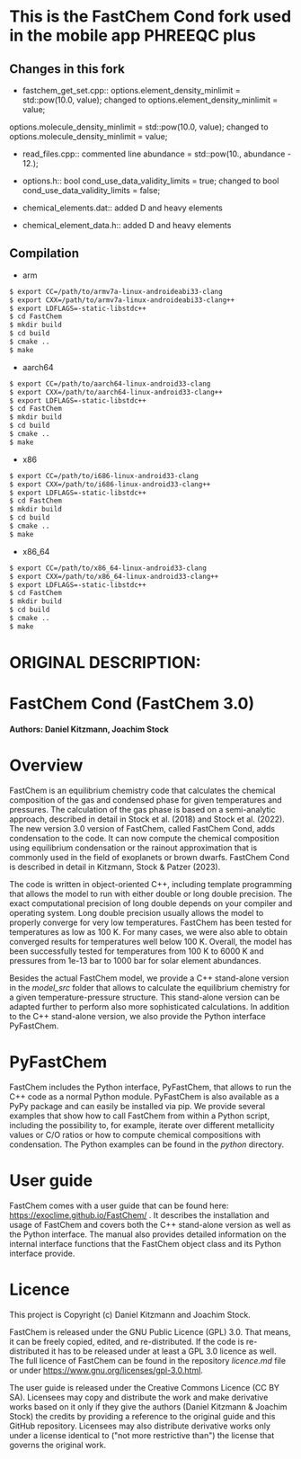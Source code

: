 # This is the FastChem Cond fork used in the mobile app PHREEQC plus

## Changes in this fork

* fastchem_get_set.cpp::
options.element_density_minlimit = std::pow(10.0, value); changed to options.element_density_minlimit = value;

options.molecule_density_minlimit = std::pow(10.0, value); changed to options.molecule_density_minlimit = value;

* read_files.cpp::
commented line abundance = std::pow(10., abundance - 12.);

* options.h::
bool cond_use_data_validity_limits = true; changed to bool cond_use_data_validity_limits = false;

* chemical_elements.dat::
added D and heavy elements

* chemical_element_data.h::
added D and heavy elements

## Compilation

* arm

```bash
$ export CC=/path/to/armv7a-linux-androideabi33-clang
$ export CXX=/path/to/armv7a-linux-androideabi33-clang++
$ export LDFLAGS=-static-libstdc++
$ cd FastChem
$ mkdir build
$ cd build
$ cmake ..
$ make
```

* aarch64
```bash
$ export CC=/path/to/aarch64-linux-android33-clang
$ export CXX=/path/to/aarch64-linux-android33-clang++
$ export LDFLAGS=-static-libstdc++
$ cd FastChem
$ mkdir build
$ cd build
$ cmake ..
$ make
```

* x86
```bash
$ export CC=/path/to/i686-linux-android33-clang
$ export CXX=/path/to/i686-linux-android33-clang++
$ export LDFLAGS=-static-libstdc++
$ cd FastChem
$ mkdir build
$ cd build
$ cmake ..
$ make
```

* x86_64
```bash
$ export CC=/path/to/x86_64-linux-android33-clang
$ export CXX=/path/to/x86_64-linux-android33-clang++
$ export LDFLAGS=-static-libstdc++
$ cd FastChem
$ mkdir build
$ cd build
$ cmake ..
$ make
```

# ORIGINAL DESCRIPTION:

# FastChem Cond (FastChem 3.0) #
#### Authors: Daniel Kitzmann, Joachim Stock ####

# Overview #

FastChem is an equilibrium chemistry code that calculates the chemical composition of the gas and condensed phase for given temperatures and pressures. The calculation of the gas phase is based on a semi-analytic approach, described in detail in Stock et al. (2018) and Stock et al. (2022). The new version 3.0 version of FastChem, called FastChem Cond, adds condensation to the code. It can now compute the chemical composition using equilibrium condensation or the rainout approximation that is commonly used in the field of exoplanets or brown dwarfs. FastChem Cond is described in detail in Kitzmann, Stock & Patzer (2023).

The code is written in object-oriented C++, including template programming that allows the model to run with either double or long double precision. The exact computational precision of long double depends on your compiler and operating system. Long double precision usually allows the model to properly converge for very low temperatures. FastChem has been tested for temperatures as low as 100 K. For many cases, we were also able to obtain converged results for temperatures well below 100 K. Overall, the model has been successfully tested for temperatures from 100 K to 6000 K and pressures from 1e-13 bar to 1000 bar for solar element abundances.

Besides the actual FastChem model, we provide a C++ stand-alone version in the *model_src* folder that allows to calculate the equilibrium chemistry for a given temperature-pressure structure. This stand-alone version can be adapted further to perform also more sophisticated calculations. In addition to the C++ stand-alone version, we also provide the Python interface PyFastChem.


# PyFastChem #

FastChem includes the Python interface, PyFastChem, that allows to run the C++ code as a normal Python module. PyFastChem is also available as a PyPy package and can easily be installed via pip. We provide several examples that show how to call FastChem from within a Python script, including the possibility to, for example, iterate over different metallicity values or C/O ratios or how to compute chemical compositions with condensation. The Python examples can be found in the *python* directory.  


# User guide #

FastChem comes with a user guide that can be found here: https://exoclime.github.io/FastChem/ . It describes the installation and usage of FastChem and covers both the C++ stand-alone version as well as the Python interface. The manual also provides detailed information on the internal interface functions that the FastChem object class and its Python interface provide.


# Licence #

This project is Copyright (c) Daniel Kitzmann and Joachim Stock.

FastChem is released under the GNU Public Licence (GPL) 3.0. That means, it can be freely copied, edited, and re-distributed. If the code is re-distributed it has to be released under at least a GPL 3.0 licence as well. The full licence of FastChem can be found in the repository *licence.md* file or under https://www.gnu.org/licenses/gpl-3.0.html.

The user guide is released under the Creative Commons Licence (CC BY SA). Licensees may copy and distribute the work and make derivative works based on it only if they give the authors (Daniel Kitzmann & Joachim Stock) the credits by providing a reference to the original guide and this GitHub repository. Licensees may also distribute derivative works only under a license identical to ("not more restrictive than") the license that governs the original work.
